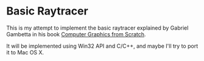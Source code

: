 # Basic Raytracer

This is my attempt to implement the basic raytracer explained by Gabriel Gambetta in his book [Computer Graphics from Scratch](http://www.gabrielgambetta.com/computer-graphics-from-scratch/introduction.html).

It will be implemented using Win32 API and C/C++, and maybe I'll try to port it to Mac OS X.